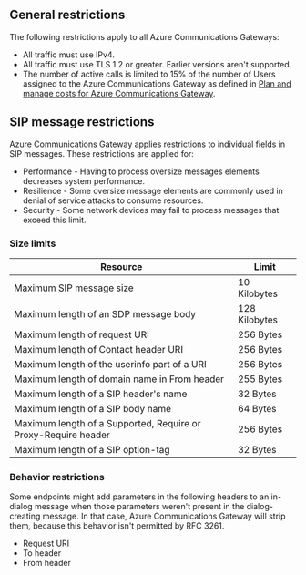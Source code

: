 ## General restrictions

The following restrictions apply to all Azure Communications Gateways:

* All traffic must use IPv4.
* All traffic must use TLS 1.2 or greater. Earlier versions aren't supported.
* The number of active calls is limited to 15% of the number of Users assigned to the Azure Communications Gateway as defined in [Plan and manage costs for Azure Communications Gateway](/azure/comminications-gateway/plan-and-managed-costs).

## SIP message restrictions

Azure Communications Gateway applies restrictions to individual fields in SIP messages. These restrictions are applied for:

* Performance - Having to process oversize messages elements decreases system performance.
* Resilience - Some oversize message elements are commonly used in denial of service attacks to consume resources.
* Security - Some network devices may fail to process messages that exceed this limit.

### Size limits

|Resource|Limit|
|--------|-----|
|Maximum SIP message size| 10 Kilobytes|
|Maximum length of an SDP message body| 128 Kilobytes|
|Maximum length of request URI|256 Bytes|
|Maximum length of Contact header URI| 256 Bytes|
|Maximum length of the userinfo part of a URI| 256 Bytes|
|Maximum length of domain name in From header|255 Bytes|
|Maximum length of a SIP header's name| 32 Bytes|
|Maximum length of a SIP body name| 64 Bytes|
|Maximum length of a Supported, Require or Proxy-Require header| 256 Bytes|
|Maximum length of a SIP option-tag| 32 Bytes|

### Behavior restrictions

Some endpoints might add parameters in the following headers to an in-dialog message when those parameters weren't present in the dialog-creating message. In that case, Azure Communications Gateway will strip them, because this behavior isn't permitted by RFC 3261.

* Request URI
* To header
* From header

